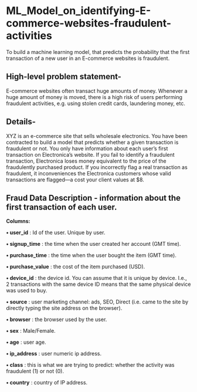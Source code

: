 # ML_Model_on_identifying-E-commerce-websites-fraudulent-activities
To build a machine learning model, that predicts the probability that the first transaction of a new user in an E-commerce websites is fraudulent.

## High-level problem statement-
E-commerce websites often transact huge amounts of money. Whenever a huge amount of money is moved, there is a high risk of users performing fraudulent activities,
e.g. using stolen credit cards, laundering money, etc.

## Details-
XYZ is an e-commerce site that sells wholesale electronics. You have been contracted to build a model that predicts whether a given transaction is fraudulent or not.
You only have information about each user’s first transaction on Electronica’s website. If you fail to identify a fraudulent transaction, Electronica loses money 
equivalent to the price of the fraudulently purchased product. If you incorrectly flag a real transaction as fraudulent, it inconveniences the Electronica customers 
whose valid transactions are flagged—a cost your client values at $8.


## Fraud Data Description - information about the first transaction of each user.
**Columns:**

**• user_id** : Id of the user. Unique by user.

**• signup_time** : the time when the user created her account (GMT time).

**• purchase_time** : the time when the user bought the item (GMT time).

**• purchase_value** : the cost of the item purchased (USD).

**• device_id** : the device id. You can assume that it is unique by device. I.e., 2 transactions with the same device ID means that the same physical device was used to buy.

**• source** : user marketing channel: ads, SEO, Direct (i.e. came to the site by directly typing the site address on the browser).

**• browser** : the browser used by the user.

**• sex** : Male/Female. 

**• age** : user age.

**• ip_address** : user numeric ip address.

**• class** : this is what we are trying to predict: whether the activity was fraudulent (1) or not (0).

**• country** : country of IP address.

